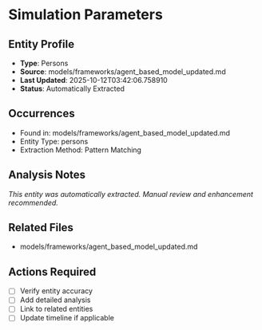 # Simulation Parameters

## Entity Profile
- **Type**: Persons
- **Source**: models/frameworks/agent_based_model_updated.md
- **Last Updated**: 2025-10-12T03:42:06.758910
- **Status**: Automatically Extracted

## Occurrences
- Found in: models/frameworks/agent_based_model_updated.md
- Entity Type: persons
- Extraction Method: Pattern Matching

## Analysis Notes
*This entity was automatically extracted. Manual review and enhancement recommended.*

## Related Files
- models/frameworks/agent_based_model_updated.md

## Actions Required
- [ ] Verify entity accuracy
- [ ] Add detailed analysis
- [ ] Link to related entities
- [ ] Update timeline if applicable

